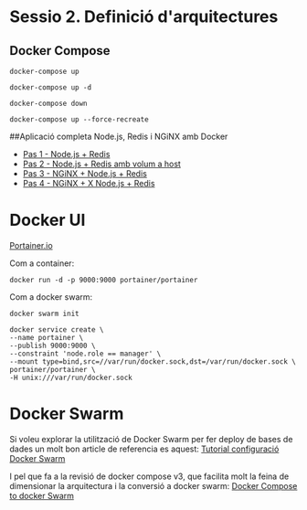 # Sessio 2. Definició d'arquitectures

## Docker Compose

```
docker-compose up
```

```
docker-compose up -d 
```

```
docker-compose down
```

```
docker-compose up --force-recreate
```

##Aplicació completa Node.js, Redis i NGiNX amb Docker

* [Pas 1 - Node.js + Redis](simple)
* [Pas 2 - Node.js + Redis amb volum a host](simple-amb-volumes)
* [Pas 3 - NGiNX + Node.js + Redis](lb-simple)
* [Pas 4 - NGiNX + X Node.js + Redis](amb-volumes)

# Docker UI

[Portainer.io](https://portainer.io/)

Com a container:

```
docker run -d -p 9000:9000 portainer/portainer
```

Com a docker swarm:

```
docker swarm init

docker service create \
--name portainer \
--publish 9000:9000 \
--constraint 'node.role == manager' \
--mount type=bind,src=//var/run/docker.sock,dst=/var/run/docker.sock \
portainer/portainer \
-H unix:///var/run/docker.sock
```

# Docker Swarm

Si voleu explorar la utilització de Docker Swarm per fer deploy de bases de dades un molt bon article de referencia es aquest:
[Tutorial configuració Docker Swarm](http://info.crunchydata.com/blog/easy-postgresql-cluster-recipe-using-docker-1.12)

I pel que fa a la revisió de docker compose v3, que facilita molt la feina de dimensionar la arquitectura i la conversió a docker swarm:
[Docker Compose to docker Swarm](https://codefresh.io/blog/deploy-docker-compose-v3-swarm-mode-cluster/)

